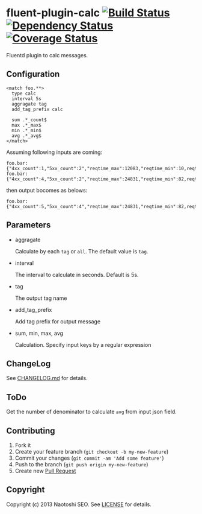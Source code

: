 # fluent-plugin-calc [![Build Status](https://secure.travis-ci.org/sonots/fluent-plugin-calc.png?branch=master)](http://travis-ci.org/sonots/fluent-plugin-calc) [![Dependency Status](https://gemnasium.com/sonots/fluent-plugin-calc.png)](https://gemnasium.com/sonots/fluent-plugin-calc) [![Coverage Status](https://coveralls.io/repos/sonots/fluent-plugin-calc/badge.png?branch=master)](https://coveralls.io/r/sonots/fluent-plugin-calc)

Fluentd plugin to calc messages.

## Configuration

    <match foo.**>
      type calc
      interval 5s
      aggragate tag
      add_tag_prefix calc

      sum .*_count$
      max .*_max$
      min .*_min$
      avg .*_avg$
    </match>

Assuming following inputs are coming:

    foo.bar: {"4xx_count":1,"5xx_count":2","reqtime_max":12083,"reqtime_min":10,reqtime_avg":240.46}
    foo.bar: {"4xx_count":4,"5xx_count":2","reqtime_max":24831,"reqtime_min":82,reqtime_avg":300.46}

then output bocomes as belows:

    foo.bar: {"4xx_count":5,"5xx_count":4","reqtime_max":24831,"reqtime_min":82,reqtime_avg":270.46}

## Parameters

- aggragate
    
    Calculate by each `tag` or `all`. The default value is `tag`.

- interval

    The interval to calculate in seconds. Default is 5s. 

- tag

    The output tag name

- add_tag_prefix

    Add tag prefix for output message

- sum, min, max, avg

    Calculation. Specify input keys by a regular expression

## ChangeLog

See [CHANGELOG.md](CHANGELOG.md) for details.

## ToDo

Get the number of denominator to calculate `avg` from input json field. 

## Contributing

1. Fork it
2. Create your feature branch (`git checkout -b my-new-feature`)
3. Commit your changes (`git commit -am 'Add some feature'`)
4. Push to the branch (`git push origin my-new-feature`)
5. Create new [Pull Request](../../pull/new/master)

## Copyright

Copyright (c) 2013 Naotoshi SEO. See [LICENSE](LICENSE) for details.

